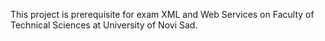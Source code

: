 This project is prerequisite for exam XML and Web Services on Faculty of Technical Sciences at University of Novi Sad.
